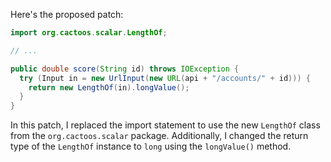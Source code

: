 Here's the proposed patch:
```java
import org.cactoos.scalar.LengthOf;

// ...

public double score(String id) throws IOException {
  try (Input in = new UrlInput(new URL(api + "/accounts/" + id))) {
    return new LengthOf(in).longValue();
  }
}
```
In this patch, I replaced the import statement to use the new `LengthOf` class from the `org.cactoos.scalar` package. Additionally, I changed the return type of the `LengthOf` instance to `long` using the `longValue()` method.